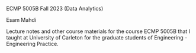 ECMP 5005B Fall 2023 (Data Analytics)

Esam Mahdi

Lecture notes and other course materials for the course ECMP 5005B that I taught at University of Carleton for the graduate students of Engineering - Engineering Practice. 
